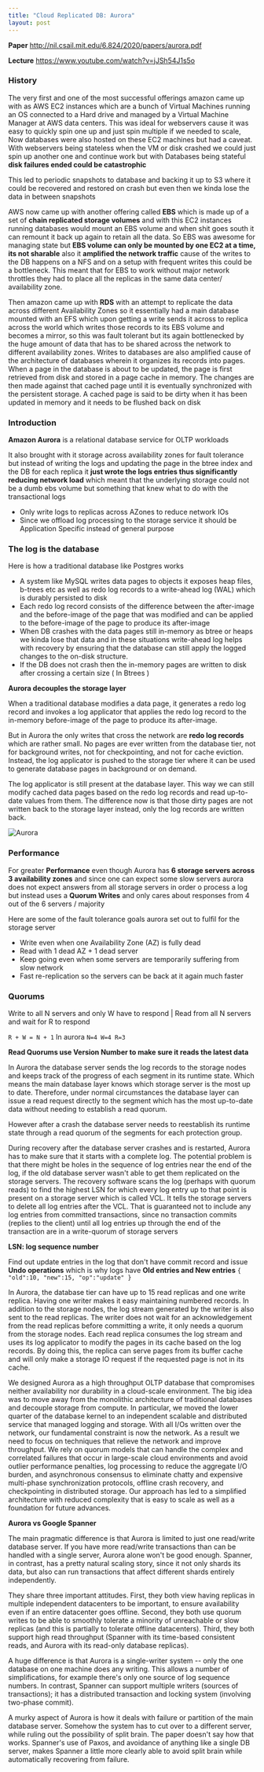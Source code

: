 ```yaml
---
title: "Cloud Replicated DB: Aurora"
layout: post
---
```


**Paper** http://nil.csail.mit.edu/6.824/2020/papers/aurora.pdf

**Lecture** https://www.youtube.com/watch?v=jJSh54J1s5o

### History

The very first and one of the most successful offerings amazon came up with as AWS EC2 instances which are a bunch of Virtual Machines running an OS connected to a Hard drive and managed by a Virtual Machine Manager at AWS data centers. This was ideal for webservers cause it was easy to quickly spin one up and just spin multiple if we needed to scale, Now databases were also hosted on these EC2 machines but had a caveat. With webservers being stateless when the VM or disk crashed we could just spin up another one and continue work but with Databases being stateful **disk failures ended could be catastrophic**

This led to periodic snapshots to database and backing it up to S3 where it could be recovered and restored on crash but even then we kinda lose the data in between snapshots

AWS now came up with another offering called **EBS** which is made up of a set of **chain replicated storage volumes** and with this EC2 instances running databases would mount an EBS volume and when shit goes south it can remount it back up again to retain  all the data. So EBS was awesome for managing state but  **EBS volume can only be mounted by one EC2 at a time, its not sharable** also it **amplified the network traffic** cause of the writes to the DB happens on a NFS and on a setup with frequent writes this could be a bottleneck. This meant that for EBS to work without major network throttles they had to place all the replicas in the same data center/ availability zone.

Then amazon came up with **RDS** with an attempt to replicate the data across different Availability Zones so it essentially had a main database mounted with an EFS which upon getting a write sends it across to replica across the world which writes those records to its EBS volume and becomes a mirror, so this was fault tolerant but its again bottlenecked by the huge amount of data that has to be shared across the network to different availability zones. Writes to databases are also amplified cause of the architecture of databases wherein it organizes its records into pages. When a page in the database is about to be updated, the page is first retrieved from disk and stored in a page cache in memory. The changes are then made against that cached page until it is eventually synchronized with the persistent storage. A cached page is said to be dirty when it has been updated in memory and it needs to be flushed back on disk

### Introduction

**Amazon Aurora** is a relational database service for OLTP workloads

It also brought with it storage across availability zones for fault tolerance but instead of writing the logs and updating the page in the btree index and the DB for each replica it **just wrote the logs entries thus significantly reducing network load** which meant that the underlying storage could not be a dumb ebs volume but something that knew what to do with the transactional logs

- Only write logs to replicas across AZones to reduce network IOs
- Since we offload log processing to the storage service it should be Application Specific instead of general purpose

### The log is the database

Here is how a traditional database like Postgres works

- A system like MySQL writes data pages to objects it exposes heap files, b-trees etc as well as redo log records to a write-ahead
log (WAL) which is durably persisted to disk 
- Each redo log record consists of the difference between the after-image and the before-image of the page that was
modified and can be applied to the before-image of the page to produce its after-image
- When DB crashes with the data pages still in-memory as btree or heaps we kinda lose that data and in these situations write-ahead log helps with recovery by ensuring that the database can still apply the logged changes to the on-disk structure. 
- If the DB does not crash then the in-memory pages are written to disk after crossing  a certain size ( In Btrees )

**Aurora decouples the storage layer**

When a traditional database modifies a data page, it generates a
redo log record and invokes a log applicator that applies the redo
log record to the in-memory before-image of the page to produce
its after-image.

But in Aurora the only writes that cross the network are **redo log records** which are rather small. No pages are ever written from the database tier, not for background writes, not for checkpointing, and not for cache eviction. Instead, the log applicator is pushed to the storage tier where it can be used to generate database pages in background or on demand.

The log applicator is still present at the database layer. This way we can still modify cached data pages based on the redo log records and read up-to-date values from them. The difference now is that those dirty pages are not written back to the storage layer instead, only the log records are written back.

![Aurora](https://docs.aws.amazon.com/AmazonRDS/latest/AuroraUserGuide/images/AuroraArch001.png)

### Performance

For greater **Performance** even though Aurora has **6 storage servers across 3 availability zones** and since one can expect some slow servers aurora does not expect answers from all storage servers in order o process a log but instead uses a **Quorum Writes** and only cares about responses from 4 out of the 6 servers / majority

Here are some of the fault tolerance goals aurora set out to fulfil for the storage server

- Write even when one Availability Zone (AZ) is fully dead
- Read with 1 dead AZ + 1 dead server
- Keep going even when some servers are temporarily suffering from slow network
- Fast re-replication so the servers can be back at it again much faster

### Quorums

Write to all N servers and only W have to respond | Read from all N servers and wait for R to respond

`R + W = N + 1` In aurora `N=4 W=4 R=3`

**Read Quorums use Version Number to make sure it reads the latest data**

In Aurora the database server sends the log records to the storage nodes and keeps track of the progress of each segment in its runtime state. Which means the main database layer knows which storage server is the most up to date. Therefore, under normal circumstances the database layer can issue a read request directly to the segment which has the most up-to-date data without needing to establish a read quorum. 

However after a crash the database server needs to reestablish its runtime state through a read quorum of the segments for each protection group.

During recovery after the database server crashes and is restarted,
Aurora has to make sure that it starts with a complete log. The
potential problem is that there might be holes in the sequence of log
entries near the end of the log, if the old database server wasn't
able to get them replicated on the storage servers. The recovery
software scans the log (perhaps with quorum reads) to find the highest
LSN for which every log entry up to that point is present on a storage
server which is called VCL. It tells the storage servers to delete all
log entries after the VCL. That is guaranteed not to include any log
entries from committed transactions, since no transaction commits
(replies to the client) until all log entries up through the end of
the transaction are in a write-quorum of storage servers

**LSN: log sequence number**


Find out update entries in the log that don't have commit record and issue **Undo operations** which is why logs have **Old entries and New entries** `{ "old":10, "new":15, "op":"update" }`


In Aurora, the database tier can have up to 15 read replicas and one write replica. Having one writer makes it easy maintaining numbered records. In addition to the storage nodes, the log stream generated by the writer is also sent to the read replicas. The writer does not wait for an acknowledgement from the read replicas before committing a write, it only needs a quorum from the storage nodes. Each read replica consumes the log stream and uses its log applicator to modify the pages in its cache based on the log records. By doing this, the replica can serve pages from its buffer cache and will only make a storage IO request if the requested page is not in its cache.

We designed Aurora as a high throughput OLTP database that
compromises neither availability nor durability in a cloud-scale
environment. The big idea was to move away from the monolithic
architecture of traditional databases and decouple storage from
compute. In particular, we moved the lower quarter of the
database kernel to an independent scalable and distributed service
that managed logging and storage. With all I/Os written over the
network, our fundamental constraint is now the network. As a
result we need to focus on techniques that relieve the network and
improve throughput. We rely on quorum models that can handle
the complex and correlated failures that occur in large-scale cloud
environments and avoid outlier performance penalties, log
processing to reduce the aggregate I/O burden, and asynchronous
consensus to eliminate chatty and expensive multi-phase
synchronization protocols, offline crash recovery, and
checkpointing in distributed storage. Our approach has led to a
simplified architecture with reduced complexity that is easy to
scale as well as a foundation for future advances.

**Aurora vs Google Spanner** 

The main pragmatic difference is that Aurora is limited to just one
read/write database server. If you have more read/write transactions
than can be handled with a single server, Aurora alone won't be good
enough. Spanner, in contrast, has a pretty natural scaling story,
since it not only shards its data, but also can run transactions that
affect different shards entirely independently.

They share three important attitudes. First, they both view having
replicas in multiple independent datacenters to be important, to ensure
availability even if an entire datacenter goes offline. Second, they
both use quorum writes to be able to smoothly tolerate a minority of
unreachable or slow replicas (and this is partially to tolerate offline
datacenters). Third, they both support high read throughput (Spanner
with its time-based consistent reads, and Aurora with its read-only
database replicas).

A huge difference is that Aurora is a single-writer system -- only the
one database on one machine does any writing. This allows a number of
simplifications, for example there's only one source of log sequence
numbers. In contrast, Spanner can support multiple writers (sources of
transactions); it has a distributed transaction and locking system
(involving two-phase commit).

A murky aspect of Aurora is how it deals with failure or partition of
the main database server. Somehow the system has to cut over to a
different server, while ruling out the possibility of split brain. The
paper doesn't say how that works. Spanner's use of Paxos, and avoidance
of anything like a single DB server, makes Spanner a little more clearly
able to avoid split brain while automatically recovering from failure.
